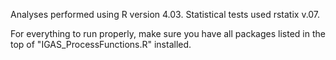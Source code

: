 Analyses performed using R version 4.03. Statistical tests used rstatix v.07. 

For everything to run properly, make sure you have all packages listed in the top of "IGAS_ProcessFunctions.R" installed. 

